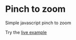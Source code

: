 # Pinch to zoom
Simple javascript pinch to zoom

Try the [live example](http://masiama.ga/pinch-zoom/ "Live Collage example")
